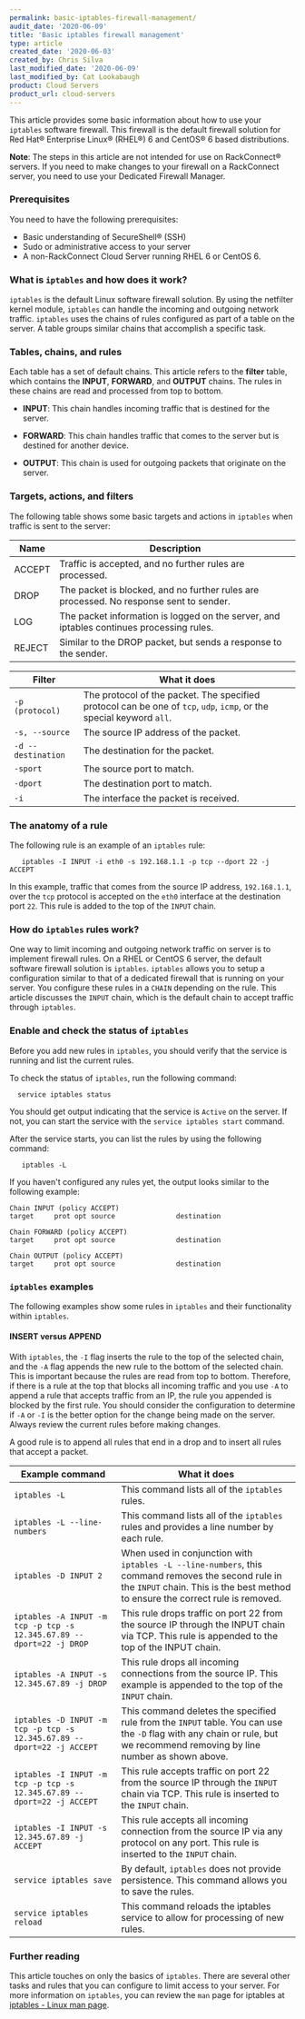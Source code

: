 ```yaml
---
permalink: basic-iptables-firewall-management/
audit_date: '2020-06-09'
title: 'Basic iptables firewall management'
type: article
created_date: '2020-06-03'
created_by: Chris Silva
last_modified_date: '2020-06-09'
last_modified_by: Cat Lookabaugh
product: Cloud Servers
product_url: cloud-servers
---
```


This article provides some basic information about how to use your `iptables` software firewall. This firewall is the default firewall solution for Red Hat® Enterprise Linux® (RHEL&reg;) 6 and CentOS&reg; 6 based distributions. 

**Note**: The steps in this article are not intended for use on RackConnect&reg; servers. If you need to make changes to your firewall on a RackConnect server, you need to use your Dedicated Firewall Manager. 

### Prerequisites

You need to have the following prerequisites:

- Basic understanding of SecureShell&reg; (SSH)
- Sudo or administrative access to your server
- A non-RackConnect Cloud Server running RHEL 6 or CentOS 6.

### What is `iptables` and how does it work?

`iptables` is the default Linux software firewall solution. By using the netfilter kernel module, `iptables` can handle the incoming and outgoing network traffic. `iptables` uses the chains of rules configured as part of a table on the server. A table groups similar chains that accomplish a specific task. 

### Tables, chains, and rules

Each table has a set of default chains. This article refers to the **filter** table, which contains the **INPUT**, **FORWARD**, and **OUTPUT** chains. The rules in these chains are read and processed from top to bottom. 

- **INPUT**: This chain handles incoming traffic that is destined for the server.

- **FORWARD**: This chain handles traffic that comes to the server but is destined for another device.

- **OUTPUT**: This chain is used for outgoing packets that originate on the server. 

### Targets, actions, and filters

The following table shows some basic targets and actions in `iptables` when traffic is sent to the server:

| Name  | Description  |
|---|---|
| ACCEPT  | Traffic is accepted, and no further rules are processed. |
|  DROP | The packet is blocked, and no further rules are processed. No response sent to sender.  |
|  LOG | The packet information is logged on the server, and iptables continues processing rules.  |
|  REJECT | Similar to the DROP packet, but sends a response to the sender.  |

| Filter  | What it does  |
|---|---|
| `-p (protocol)`  | The protocol of the packet. The specified protocol can be one of `tcp`, `udp`, `icmp`, or the special keyword `all`. |
|  `-s, --source` | The source IP address of the packet.  |
|  `-d --destination` | The destination for the packet. |
|  `-sport` | The source port to match. |
|  `-dport` | The destination port to match. |
|  `-i` | The interface the packet is received. |

### The anatomy of a rule

The following rule is an example of an `iptables` rule:

       iptables -I INPUT -i eth0 -s 192.168.1.1 -p tcp --dport 22 -j ACCEPT

In this example, traffic that comes from the source IP address, `192.168.1.1`, over the `tcp` protocol is accepted on the `eth0` interface at the destination port `22`. This rule is added to the top of the `INPUT` chain.

### How do `iptables` rules work?

One way to limit incoming and outgoing network traffic on server is to implement firewall rules. On a RHEL or CentOS 6 server, the default software firewall solution is `iptables`. `iptables` allows you to setup a configuration similar to that of a dedicated firewall that is running on your server. You configure these rules in a `CHAIN` depending on the rule. This article discusses the `INPUT` chain, which is the default chain to accept traffic through `iptables`. 

### Enable and check the status of `iptables`

Before you add new rules in `iptables`, you should verify that the service is running and list the current rules.  

To check the status of `iptables`, run the following command:

      service iptables status

You should get output indicating that the service is `Active` on the server. If not, you can start the service with the `service iptables start` command.

After the service starts, you can list the rules by using the following command:

       iptables -L

If you haven't configured any rules yet, the output looks similar to the following example:

```
Chain INPUT (policy ACCEPT)
target     prot opt source               destination

Chain FORWARD (policy ACCEPT)
target     prot opt source               destination

Chain OUTPUT (policy ACCEPT)
target     prot opt source               destination
```


### `iptables` examples

The following examples show some rules in `iptables` and their functionality within `iptables`. 

#### INSERT versus APPEND

With `iptables`, the `-I` flag inserts the rule to the top of the selected chain, and the `-A` flag appends the new rule to the bottom of the selected chain. This is important because the rules are read from top to bottom. Therefore, if there is a rule at the top that blocks all incoming traffic and you use `-A` to append a rule that accepts traffic from an IP, the rule you appended is blocked by the first rule. You should consider the configuration to determine if `-A` or `-I` is the better option for the change being made on the server. Always review the current rules before making changes.

A good rule is to append all rules that end in a drop and to insert all rules that accept a packet.


| Example command  | What it does  |
|---|---|
|  `iptables -L` | This command lists all of the `iptables` rules.  |
|  `iptables -L --line-numbers` | This command lists all of the `iptables` rules and provides a line number by each rule.  |
|  `iptables -D INPUT 2` | When used in conjunction with `iptables -L --line-numbers`, this command removes the second rule in the `INPUT` chain. This is the best method to ensure the correct rule is removed.  |
| `iptables -A INPUT -m tcp -p tcp -s 12.345.67.89 --dport=22 -j DROP`  | This rule drops traffic on port 22 from the source IP through the INPUT chain via TCP. This rule is appended to the top of the INPUT chain. |
|  `iptables -A INPUT -s 12.345.67.89 -j DROP` | This rule drops all incoming connections from the source IP. This example is appended to the top of the `INPUT` chain. |
|  `iptables -D INPUT -m tcp -p tcp -s 12.345.67.89 --dport=22 -j ACCEPT` | This command deletes the specified rule from the `INPUT` table. You can use the `-D` flag with any chain or rule, but we recommend removing by line number as shown above.  |
|  `iptables -I INPUT -m tcp -p tcp -s 12.345.67.89 --dport=22 -j ACCEPT` | This rule accepts traffic on port 22 from the source IP through the `INPUT` chain via TCP. This rule is inserted to the `INPUT` chain.  |
|  `iptables -I INPUT -s 12.345.67.89 -j ACCEPT` | This rule accepts all incoming connection from the source IP via any protocol on any port. This rule is inserted to the `INPUT` chain.  |
|  `service iptables save` | By default, `iptables` does not provide persistence. This command allows you to save the rules.  |
|  `service iptables reload` | This command reloads the iptables service to allow for processing of new rules.  |


### Further reading

This article touches on only the basics of `iptables`. There are several other tasks and rules that you can configure to limit access to your server. For more information on `iptables`, you can review the `man` page for iptables at [iptables - Linux man page](https://linux.die.net/man/8/iptables).
